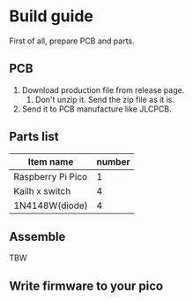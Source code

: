# Build guide

First of all, prepare PCB and parts.

## PCB

1. Download production file from release page.
   1. Don't unzip it. Send the zip file as it is.
2. Send it to PCB manufacture like JLCPCB.

## Parts list

|Item name|number|
|-|-|
|Raspberry Pi Pico|1|
|Kailh x switch|4|
|1N4148W(diode)|4|

## Assemble

<!-- TODO: Write howt to assemble this product -->
TBW

## Write firmware to your pico
